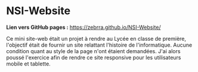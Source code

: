 # NSI-Website
**Lien vers GitHub pages :** https://zebrra.github.io/NSI-Website/

Ce mini site-web était un projet à rendre au Lycée en classe de première, l'objectif était de fournir un site relattant l'histoire de l'informatique.
Aucune condition quant au style de la page n'ont étaient demandées. J'ai alors poussé l'exercice afin de rendre ce site responsive pour les utilisateurs mobile et tablette.
